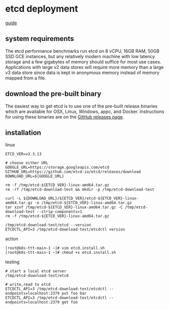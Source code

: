# etcd deployment

[guide](http://play.etcd.io/install)

## system requirements

The etcd performance benchmarks run etcd on 8 vCPU, 16GB RAM, 50GB SSD GCE instances, but any relatively modern machine with low latency storage and a few gigabytes of memory should suffice for most use cases. Applications with large v2 data stores will require more memory than a large v3 data store since data is kept in anonymous memory instead of memory mapped from a file. 

## download the pre-built binary

The easiest way to get etcd is to use one of the pre-built release binaries which are available for OSX, Linux, Windows, appc, and Docker. Instructions for using these binaries are on the [GitHub releases page](https://github.com/etcd-io/etcd/releases/).

## installation

linux
```
ETCD_VER=v3.3.13

# choose either URL
GOOGLE_URL=https://storage.googleapis.com/etcd
GITHUB_URL=https://github.com/etcd-io/etcd/releases/download
DOWNLOAD_URL=${GOOGLE_URL}

rm -f /tmp/etcd-${ETCD_VER}-linux-amd64.tar.gz
rm -rf /tmp/etcd-download-test && mkdir -p /tmp/etcd-download-test

curl -L ${DOWNLOAD_URL}/${ETCD_VER}/etcd-${ETCD_VER}-linux-amd64.tar.gz -o /tmp/etcd-${ETCD_VER}-linux-amd64.tar.gz
tar xzvf /tmp/etcd-${ETCD_VER}-linux-amd64.tar.gz -C /tmp/etcd-download-test --strip-components=1
rm -f /tmp/etcd-${ETCD_VER}-linux-amd64.tar.gz

/tmp/etcd-download-test/etcd --version
ETCDCTL_API=3 /tmp/etcd-download-test/etcdctl version
```

action
```
[root@k8s-ttt-main-1 ~]# vim etcd.install.sh
[root@k8s-ttt-main-1 ~]# chmod +x etcd.install.sh
```

testing
```
# start a local etcd server
/tmp/etcd-download-test/etcd

# write,read to etcd
ETCDCTL_API=3 /tmp/etcd-download-test/etcdctl --endpoints=localhost:2379 put foo bar
ETCDCTL_API=3 /tmp/etcd-download-test/etcdctl --endpoints=localhost:2379 get foo
```